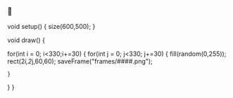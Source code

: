 ### 🤔

<!--
**Qiansy11/Qiansy11** is a ✨ _special_ ✨ repository because its `README.md` (this file) appears on your GitHub profile.

Here are some ideas to get you started:

- 🔭 I’m currently working on ...
- 🌱 I’m currently learning ...
- 👯 I’m looking to collaborate on ...
- 🤔 I’m looking for help with ...
- 💬 Ask me about ...
- 📫 How to reach me: ...
- 😄 Pronouns: ...
- ⚡ Fun fact: ...
-->
void setup()
{
size(600,500);
}

void draw()
{
  
  for(int i = 0; i<330;i+=30) 
  {
    for(int j = 0; j<330; j+=30)
    {
      fill(random(0,255));
      rect(2*i,2*j,60,60);
      saveFrame("frames/####.png");
      
    }
  } 
}
